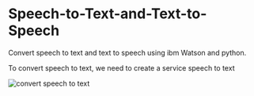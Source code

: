# Speech-to-Text-and-Text-to-Speech

Convert speech to text and text to speech using ibm Watson and python.

To convert speech to text, we need to create a service speech to text

![convert speech to text](https://user-images.githubusercontent.com/85812076/126701765-e0be9615-3b42-415e-8451-ad27a122fe94.jpg)
